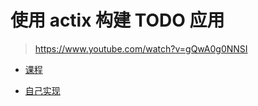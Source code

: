 # 使用 actix 构建 TODO 应用

> https://www.youtube.com/watch?v=gQwA0g0NNSI


- [课程](actix-todo)

- [自己实现](my-actix-todo)
